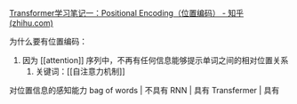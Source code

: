 [Transformer学习笔记一：Positional Encoding（位置编码） - 知乎 (zhihu.com)](https://zhuanlan.zhihu.com/p/454482273)

为什么要有位置编码：
1. 因为 [[attention]] 序列中，不再有任何信息能够提示单词之间的相对位置关系
	1. 关键词：[[自注意力机制]]

对位置信息的感知能力
bag of words | 不具有
RNN               | 具有
Transfermer    | 具有



